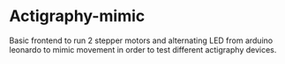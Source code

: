 # Actigraphy-mimic
Basic frontend to run 2 stepper motors and alternating LED from arduino leonardo to mimic movement in order to test different actigraphy devices.
